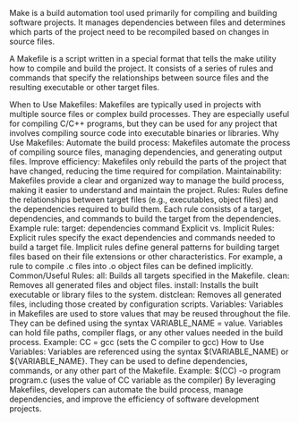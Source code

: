 Make is a build automation tool used primarily for compiling and building software projects. It manages dependencies between files and determines which parts of the project need to be recompiled based on changes in source files.

A Makefile is a script written in a special format that tells the make utility how to compile and build the project. It consists of a series of rules and commands that specify the relationships between source files and the resulting executable or other target files.

When to Use Makefiles:
Makefiles are typically used in projects with multiple source files or complex build processes.
They are especially useful for compiling C/C++ programs, but they can be used for any project that involves compiling source code into executable binaries or libraries.
Why Use Makefiles:
Automate the build process: Makefiles automate the process of compiling source files, managing dependencies, and generating output files.
Improve efficiency: Makefiles only rebuild the parts of the project that have changed, reducing the time required for compilation.
Maintainability: Makefiles provide a clear and organized way to manage the build process, making it easier to understand and maintain the project.
Rules:
Rules define the relationships between target files (e.g., executables, object files) and the dependencies required to build them.
Each rule consists of a target, dependencies, and commands to build the target from the dependencies.
Example rule: target: dependencies command
Explicit vs. Implicit Rules:
Explicit rules specify the exact dependencies and commands needed to build a target file.
Implicit rules define general patterns for building target files based on their file extensions or other characteristics. For example, a rule to compile .c files into .o object files can be defined implicitly.
Common/Useful Rules:
all: Builds all targets specified in the Makefile.
clean: Removes all generated files and object files.
install: Installs the built executable or library files to the system.
distclean: Removes all generated files, including those created by configuration scripts.
Variables:
Variables in Makefiles are used to store values that may be reused throughout the file.
They can be defined using the syntax VARIABLE_NAME = value.
Variables can hold file paths, compiler flags, or any other values needed in the build process.
Example: CC = gcc (sets the C compiler to gcc)
How to Use Variables:
Variables are referenced using the syntax $(VARIABLE_NAME) or ${VARIABLE_NAME}.
They can be used to define dependencies, commands, or any other part of the Makefile.
Example: $(CC) -o program program.c (uses the value of CC variable as the compiler)
By leveraging Makefiles, developers can automate the build process, manage dependencies, and improve the efficiency of software development projects.
